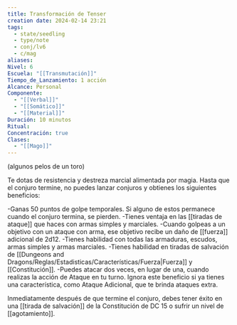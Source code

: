 ```yaml
---
title: Transformación de Tenser
creation date: 2024-02-14 23:21
tags:
  - state/seedling
  - type/note
  - conj/lv6
  - c/mag
aliases: 
Nivel: 6
Escuela: "[[Transmutación]]"
Tiempo_de_Lanzamiento: 1 acción
Alcance: Personal
Componente:
  - "[[Verbal]]"
  - "[[Somático]]"
  - "[[Material]]"
Duración: 10 minutos
Ritual: 
Concentración: true
Clases:
  - "[[Mago]]"
---
```

(algunos pelos de un toro)

Te dotas de resistencia y destreza marcial alimentada por magia. Hasta que el conjuro termine, no puedes lanzar conjuros y obtienes los siguientes beneficios:

-Ganas 50 puntos de golpe temporales. Si alguno de estos permanece cuando el conjuro termina, se pierden.
-Tienes ventaja en las [[tiradas de ataque]] que haces con armas simples y marciales.
-Cuando golpeas a un objetivo con un ataque con arma, ese objetivo recibe un daño de [[fuerza]] adicional de 2d12.
-Tienes habilidad con todas las armaduras, escudos, armas simples y armas marciales.
-Tienes habilidad en tiradas de salvación de [[Dungeons and Dragons/Reglas/Estadisticas/Características/Fuerza|Fuerza]] y [[Constitución]].
-Puedes atacar dos veces, en lugar de una, cuando realizas la acción de Ataque en tu turno. Ignora este beneficio si ya tienes una característica, como Ataque Adicional, que te
brinda ataques extra.

Inmediatamente después de que termine el conjuro, debes tener éxito en una [[tirada de salvación]] de la Constitución de DC 15 o sufrir un nivel de [[agotamiento]].
